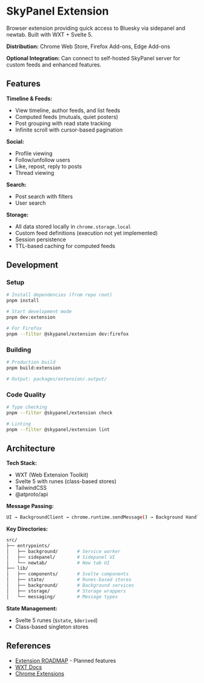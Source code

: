 # SkyPanel Extension

Browser extension providing quick access to Bluesky via sidepanel and newtab. Built with WXT + Svelte 5.

**Distribution:** Chrome Web Store, Firefox Add-ons, Edge Add-ons

**Optional Integration:** Can connect to self-hosted SkyPanel server for custom feeds and enhanced features.

## Features

**Timeline & Feeds:**

- View timeline, author feeds, and list feeds
- Computed feeds (mutuals, quiet posters)
- Post grouping with read state tracking
- Infinite scroll with cursor-based pagination

**Social:**

- Profile viewing
- Follow/unfollow users
- Like, repost, reply to posts
- Thread viewing

**Search:**

- Post search with filters
- User search

**Storage:**

- All data stored locally in `chrome.storage.local`
- Custom feed definitions (execution not yet implemented)
- Session persistence
- TTL-based caching for computed feeds

## Development

### Setup

```sh
# Install dependencies (from repo root)
pnpm install

# Start development mode
pnpm dev:extension

# For Firefox
pnpm --filter @skypanel/extension dev:firefox
```

### Building

```sh
# Production build
pnpm build:extension

# Output: packages/extension/.output/
```

### Code Quality

```sh
# Type checking
pnpm --filter @skypanel/extension check

# Linting
pnpm --filter @skypanel/extension lint
```

## Architecture

**Tech Stack:**

- WXT (Web Extension Toolkit)
- Svelte 5 with runes (class-based stores)
- TailwindCSS
- @atproto/api

**Message Passing:**

```sh
UI → BackgroundClient → chrome.runtime.sendMessage() → Background Handler → Service → @atproto/api
```

**Key Directories:**

```sh
src/
├── entrypoints/
│   ├── background/       # Service worker
│   ├── sidepanel/        # Sidepanel UI
│   └── newtab/           # New tab UI
├── lib/
│   ├── components/       # Svelte components
│   ├── state/            # Runes-based stores
│   ├── background/       # Background services
│   ├── storage/          # Storage wrappers
│   └── messaging/        # Message types
```

**State Management:**

- Svelte 5 runes (`$state`, `$derived`)
- Class-based singleton stores

## References

- [Extension ROADMAP](./ROADMAP.md) - Planned features
- [WXT Docs](https://wxt.dev/)
- [Chrome Extensions](https://developer.chrome.com/docs/extensions/)
